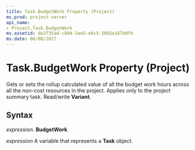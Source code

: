 ```yaml
---
title: Task.BudgetWork Property (Project)
ms.prod: project-server
api_name:
- Project.Task.BudgetWork
ms.assetid: de3735ad-c804-3ae5-e4c5-10d2a167b0fb
ms.date: 06/08/2017
---
```



# Task.BudgetWork Property (Project)

Gets or sets the rollup calculated value of all the budget work hours across all the non-cost resources in the project. Applies only to the project summary task. Read/write **Variant**.


## Syntax

 _expression_. **BudgetWork**

 _expression_ A variable that represents a **Task** object.


